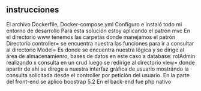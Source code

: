## instrucciones

El archivo Dockerfile, Docker-compose.yml
Configuro e instaló todo mi entorno de desarrollo
Pará esta solución estoy aplicando el patrón mvc
En el directorio www tenemos las carpetas donde manejamos el patrón
Directorio controller= se encuentra nuestra  las funciones para ir a consultar al directorio Model= Es donde se encuentra nuestra lógica y se dirige al área de almacenamienro, bases de datos en este caso a database: rolAdmin realizando x consulta en un crud luego se redirige al directorio view= donde apartir de ahí se direge a nuestra interfaz gráfica de usuario mostrándo la consulta solicitada desde el controller por petición del usuario. 
En la parte del front-end se aplicó boostrap 5.2
En el back-end fue php nativo 
